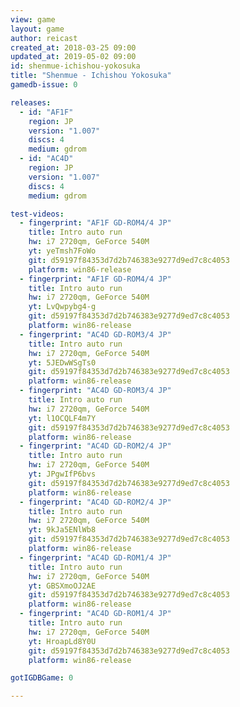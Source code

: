 ```yaml
---
view: game
layout: game
author: reicast
created_at: 2018-03-25 09:00
updated_at: 2019-05-02 09:00
id: shenmue-ichishou-yokosuka
title: "Shenmue - Ichishou Yokosuka"
gamedb-issue: 0

releases:
  - id: "AF1F"
    region: JP
    version: "1.007"
    discs: 4
    medium: gdrom
  - id: "AC4D"
    region: JP
    version: "1.007"
    discs: 4
    medium: gdrom

test-videos:
  - fingerprint: "AF1F GD-ROM4/4 JP"
    title: Intro auto run
    hw: i7 2720qm, GeForce 540M
    yt: yeTmsh7FoWo
    git: d59197f84353d7d2b746383e9277d9ed7c8c4053
    platform: win86-release
  - fingerprint: "AF1F GD-ROM4/4 JP"
    title: Intro auto run
    hw: i7 2720qm, GeForce 540M
    yt: LvQwpybg4-g
    git: d59197f84353d7d2b746383e9277d9ed7c8c4053
    platform: win86-release
  - fingerprint: "AC4D GD-ROM3/4 JP"
    title: Intro auto run
    hw: i7 2720qm, GeForce 540M
    yt: 5JEDwWSgTs0
    git: d59197f84353d7d2b746383e9277d9ed7c8c4053
    platform: win86-release
  - fingerprint: "AC4D GD-ROM3/4 JP"
    title: Intro auto run
    hw: i7 2720qm, GeForce 540M
    yt: l1OCQLF4m7Y
    git: d59197f84353d7d2b746383e9277d9ed7c8c4053
    platform: win86-release
  - fingerprint: "AC4D GD-ROM2/4 JP"
    title: Intro auto run
    hw: i7 2720qm, GeForce 540M
    yt: JPgwIfP6bvs
    git: d59197f84353d7d2b746383e9277d9ed7c8c4053
    platform: win86-release
  - fingerprint: "AC4D GD-ROM2/4 JP"
    title: Intro auto run
    hw: i7 2720qm, GeForce 540M
    yt: 9kJa5ENlWb8
    git: d59197f84353d7d2b746383e9277d9ed7c8c4053
    platform: win86-release
  - fingerprint: "AC4D GD-ROM1/4 JP"
    title: Intro auto run
    hw: i7 2720qm, GeForce 540M
    yt: GBSXmoOJ2AE
    git: d59197f84353d7d2b746383e9277d9ed7c8c4053
    platform: win86-release
  - fingerprint: "AC4D GD-ROM1/4 JP"
    title: Intro auto run
    hw: i7 2720qm, GeForce 540M
    yt: HroapLd8Y0U
    git: d59197f84353d7d2b746383e9277d9ed7c8c4053
    platform: win86-release

gotIGDBGame: 0

---
```


